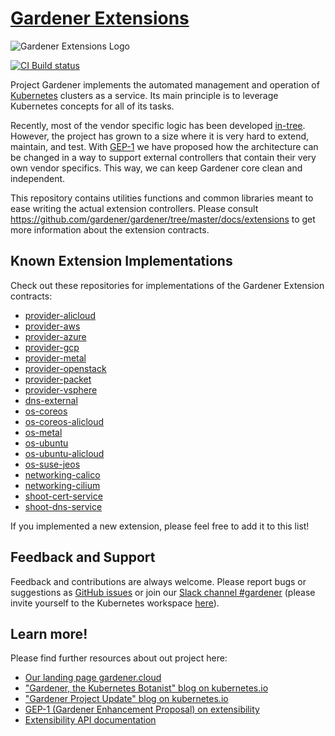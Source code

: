 # [Gardener Extensions](https://gardener.cloud)

![Gardener Extensions Logo](logo/gardener-extension-180px.png)

[![CI Build status](https://concourse.ci.infra.gardener.cloud/api/v1/teams/gardener/pipelines/gardener-extensions-master/jobs/master-head-update-job/badge)](https://concourse.ci.infra.gardener.cloud/teams/gardener/pipelines/gardener-extensions-master/jobs/master-head-update-job)

Project Gardener implements the automated management and operation of [Kubernetes](https://kubernetes.io/) clusters as a service. Its main principle is to leverage Kubernetes concepts for all of its tasks.

Recently, most of the vendor specific logic has been developed [in-tree](https://github.com/gardener/gardener). However, the project has grown to a size where it is very hard to extend, maintain, and test. With [GEP-1](https://github.com/gardener/gardener/blob/master/docs/proposals/01-extensibility.md) we have proposed how the architecture can be changed in a way to support external controllers that contain their very own vendor specifics. This way, we can keep Gardener core clean and independent.

This repository contains utilities functions and common libraries meant to ease writing the actual extension controllers.
Please consult https://github.com/gardener/gardener/tree/master/docs/extensions to get more information about the extension contracts.

## Known Extension Implementations

Check out these repositories for implementations of the Gardener Extension contracts:

- [provider-alicloud](https://github.com/gardener/gardener-extension-provider-alicloud)
- [provider-aws](https://github.com/gardener/gardener-extension-provider-aws)
- [provider-azure](https://github.com/gardener/gardener-extension-provider-azure)
- [provider-gcp](https://github.com/gardener/gardener-extension-provider-gcp)
- [provider-metal](https://github.com/metal-pod/gardener-extension-provider-metal)
- [provider-openstack](https://github.com/gardener/gardener-extension-provider-openstack)
- [provider-packet](https://github.com/gardener/gardener-extension-provider-packet)
- [provider-vsphere](https://github.com/gardener/gardener-extension-provider-vsphere)
- [dns-external](https://github.com/gardener/external-dns-management)
- [os-coreos](https://github.com/gardener/gardener-extension-os-coreos)
- [os-coreos-alicloud](https://github.com/gardener/gardener-extension-os-coreos-alicloud)
- [os-metal](https://github.com/metal-pod/os-metal-extension)
- [os-ubuntu](https://github.com/gardener/gardener-extension-os-ubuntu)
- [os-ubuntu-alicloud](https://github.com/gardener/gardener-extension-os-ubuntu-alicloud)
- [os-suse-jeos](https://github.com/gardener/gardener-extension-os-suse-jeos)
- [networking-calico](https://github.com/gardener/gardener-extension-networking-calico)
- [networking-cilium](https://github.com/gardener/gardener-extension-networking-cilium)
- [shoot-cert-service](https://github.com/gardener/gardener-extension-shoot-cert-service)
- [shoot-dns-service](https://github.com/gardener/gardener-extension-shoot-dns-service)

If you implemented a new extension, please feel free to add it to this list!


## Feedback and Support

Feedback and contributions are always welcome. Please report bugs or suggestions as [GitHub issues](https://github.com/gardener/gardener-extensions/gardener-extensions/issues) or join our [Slack channel #gardener](https://kubernetes.slack.com/messages/gardener) (please invite yourself to the Kubernetes workspace [here](http://slack.k8s.io)).

## Learn more!

Please find further resources about out project here:

* [Our landing page gardener.cloud](https://gardener.cloud/)
* ["Gardener, the Kubernetes Botanist" blog on kubernetes.io](https://kubernetes.io/blog/2018/05/17/gardener/)
* ["Gardener Project Update" blog on kubernetes.io](https://kubernetes.io/blog/2019/12/02/gardener-project-update/)
* [GEP-1 (Gardener Enhancement Proposal) on extensibility](https://github.com/gardener/gardener/blob/master/docs/proposals/01-extensibility.md)
* [Extensibility API documentation](https://github.com/gardener/gardener/tree/master/docs/extensions)
